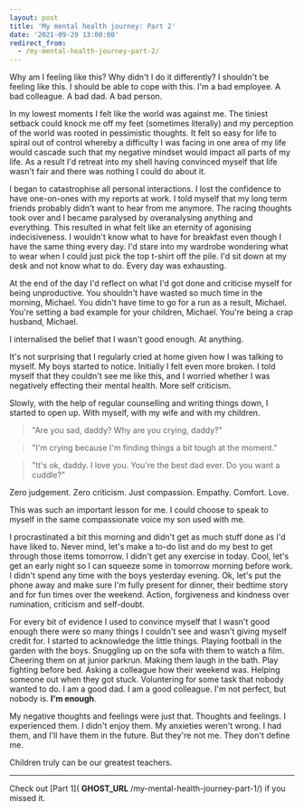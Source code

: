 ```yaml
---
layout: post
title: 'My mental health journey: Part 2'
date: '2021-09-29 13:00:00'
redirect_from:
  - /my-mental-health-journey-part-2/
---
```


Why am I feeling like this? Why didn't I do it differently? I shouldn't be feeling like this. I should be able to cope with this. I'm a bad employee. A bad colleague. A bad dad. A bad person.

In my lowest moments I felt like the world was against me. The tiniest setback could knock me off my feet (sometimes literally) and my perception of the world was rooted in pessimistic thoughts. It felt so easy for life to spiral out of control whereby a difficulty I was facing in one area of my life would cascade such that my negative mindset would impact all parts of my life. As a result I'd retreat into my shell having convinced myself that life wasn't fair and there was nothing I could do about it.

I began to catastrophise all personal interactions. I lost the confidence to have one-on-ones with my reports at work. I told myself that my long term friends probably didn't want to hear from me anymore. The racing thoughts took over and I became paralysed by overanalysing anything and everything. This resulted in what felt like an eternity of agonising indecisiveness. I wouldn't know what to have for breakfast even though I have the same thing every day. I'd stare into my wardrobe wondering what to wear when I could just pick the top t-shirt off the pile. I'd sit down at my desk and not know what to do. Every day was exhausting.

At the end of the day I'd reflect on what I'd got done and criticise myself for being unproductive. You shouldn't have wasted so much time in the morning, Michael. You didn't have time to go for a run as a result, Michael. You're setting a bad example for your children, Michael. You're being a crap husband, Michael.

I internalised the belief that I wasn't good enough. At anything.

It's not surprising that I regularly cried at home given how I was talking to myself. My boys started to notice. Initially I felt even more broken. I told myself that they couldn't see me like this, and I worried whether I was negatively effecting their mental health. More self criticism.

Slowly, with the help of regular counselling and writing things down, I started to open up. With myself, with my wife and with my children.

> "Are you sad, daddy? Why are you crying, daddy?"

> "I'm crying because I'm finding things a bit tough at the moment."

> "It's ok, daddy. I love you. You're the best dad ever. Do you want a cuddle?"

Zero judgement. Zero criticism. Just compassion. Empathy. Comfort. Love.

This was such an important lesson for me. I could choose to speak to myself in the same compassionate voice my son used with me.

I procrastinated a bit this morning and didn't get as much stuff done as I'd have liked to. Never mind, let's make a to-do list and do my best to get through those items tomorrow. I didn't get any exercise in today. Cool, let's get an early night so I can squeeze some in tomorrow morning before work. I didn't spend any time with the boys yesterday evening. Ok, let's put the phone away and make sure I'm fully present for dinner, their bedtime story and for fun times over the weekend. Action, forgiveness and kindness over rumination, criticism and self-doubt.

For every bit of evidence I used to convince myself that I wasn't good enough there were so many things I couldn't see and wasn't giving myself credit for. I started to acknowledge the little things. Playing football in the garden with the boys. Snuggling up on the sofa with them to watch a film. Cheering them on at junior parkrun. Making them laugh in the bath. Play fighting before bed. Asking a colleague how their weekend was. Helping someone out when they got stuck. Voluntering for some task that nobody wanted to do. I am a good dad. I am a good colleague. I'm not perfect, but nobody is. **I'm enough**.

My negative thoughts and feelings were just that. Thoughts and feelings. I experienced them. I didn't enjoy them. My anxieties weren't wrong. I had them, and I'll have them in the future. But they're not me. They don't define me.

Children truly can be our greatest teachers.

* * *

Check out [Part 1]( __GHOST_URL__ /my-mental-health-journey-part-1/) if you missed it.

